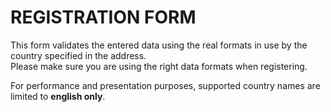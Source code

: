 # REGISTRATION FORM

This form validates the entered data using the real formats in use by the country specified in the address.  
Please make sure you are using the right data formats when registering.

For performance and presentation purposes, supported country names are limited to **english only**.
